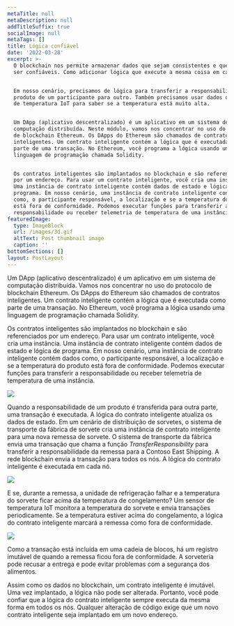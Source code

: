 ```yaml
---
metaTitle: null
metaDescription: null
addTitleSuffix: true
socialImage: null
metaTags: []
title: Lógica confiável
date: '2022-03-28'
excerpt: >-
  O blockchain nos permite armazenar dados que sejam consistentes e que possam
  ser confiáveis. Como adicionar lógica que execute a mesma coisa em cada nó?


  Em nosso cenário, precisamos de lógica para transferir a responsabilidade do
  produto de um participante para outro. Também precisamos usar dados do sensor
  de temperatura IoT para saber se a temperatura está muito alta.


  Um DApp (aplicativo descentralizado) é um aplicativo em um sistema de
  computação distribuída. Neste módulo, vamos nos concentrar no uso do protocolo
  de blockchain Ethereum. Os DApps do Ethereum são chamados de contratos
  inteligentes. Um contrato inteligente contém a lógica que é executada como
  parte de uma transação. No Ethereum, você programa a lógica usando uma
  linguagem de programação chamada Solidity.


  Os contratos inteligentes são implantados no blockchain e são referenciados
  por um endereço. Para usar um contrato inteligente, você cria uma instância.
  Uma instância de contrato inteligente contém dados de estado e lógica de
  programa. Em nosso cenário, uma instância de contrato inteligente contém dados
  como, o participante responsável, a localização e se a temperatura do produto
  está fora de conformidade. Podemos executar funções para transferir a
  responsabilidade ou receber telemetria de temperatura de uma instância.
featuredImage:
  type: ImageBlock
  url: /images/3d.gif
  altText: Post thumbnail image
  caption: ''
bottomSections: []
layout: PostLayout
---
```

Um DApp (aplicativo descentralizado) é um aplicativo em um sistema de computação distribuída. Vamos nos concentrar no uso do protocolo de blockchain Ethereum. Os DApps do Ethereum são chamados de contratos inteligentes. Um contrato inteligente contém a lógica que é executada como parte de uma transação. No Ethereum, você programa a lógica usando uma linguagem de programação chamada Solidity.

Os contratos inteligentes são implantados no blockchain e são referenciados por um endereço. Para usar um contrato inteligente, você cria uma instância. Uma instância de contrato inteligente contém dados de estado e lógica de programa. Em nosso cenário, uma instância de contrato inteligente contém dados como, o participante responsável, a localização e se a temperatura do produto está fora de conformidade. Podemos executar funções para transferir a responsabilidade ou receber telemetria de temperatura de uma instância.

![](https://docs.microsoft.com/pt-br/learn/modules/intro-to-blockchain/media/smart-contract.png)

Quando a responsabilidade de um produto é transferida para outra parte, uma transação é executada. A lógica do contrato inteligente atualiza os dados de estado. Em  um cenário de distribuição de sorvetes, o sistema de transporte da fábrica de sorvete cria uma instância de contrato inteligente para uma nova remessa de sorvete. O sistema de transporte da fábrica envia uma transação que chama a função *TransferResponsibility* para transferir a responsabilidade da remessa para a Contoso East Shipping. A rede blockchain envia a transação para todos os nós. A lógica do contrato inteligente é executada em cada nó.

![](https://docs.microsoft.com/pt-br/learn/modules/intro-to-blockchain/media/smart-contract-transaction.png)

E se, durante a remessa, a unidade de refrigeração falhar e a temperatura do sorvete ficar acima da temperatura de congelamento? Um sensor de temperatura IoT monitora a temperatura do sorvete e envia transações periodicamente. Se a temperatura estiver acima do congelamento, a lógica do contrato inteligente marcará a remessa como fora de conformidade.

![](https://docs.microsoft.com/pt-br/learn/modules/intro-to-blockchain/media/iot-transaction.png)

Como a transação está incluída em uma cadeia de blocos, há um registro imutável de quando a remessa ficou fora de conformidade. A sorveteria pode recusar a entrega e pode evitar problemas com a segurança dos alimentos.

Assim como os dados no blockchain, um contrato inteligente é imutável. Uma vez implantado, a lógica não pode ser alterada. Portanto, você pode confiar que a lógica do contrato inteligente sempre executa da mesma forma em todos os nós. Qualquer alteração de código exige que um novo contrato inteligente seja implantado em um novo endereço.
